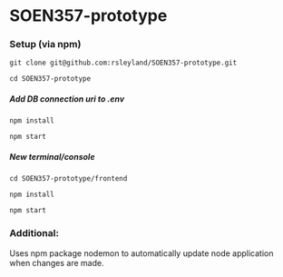# SOEN357-prototype

### Setup (via npm)
`git clone git@github.com:rsleyland/SOEN357-prototype.git`

`cd SOEN357-prototype`

##### Add DB connection uri to .env
`npm install`

`npm start`

##### New terminal/console
`cd SOEN357-prototype/frontend`

`npm install`

`npm start`

### Additional:
Uses npm package nodemon to automatically update node application when changes are made.



